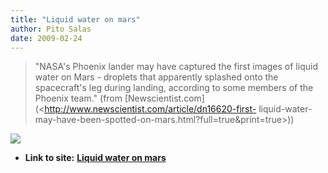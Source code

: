 ```yaml
---
title: "Liquid water on mars"
author: Pito Salas
date: 2009-02-24
---
```




> "NASA's Phoenix lander may have captured the first images of liquid water on
> Mars - droplets that apparently splashed onto the spacecraft's leg during
> landing, according to some members of the Phoenix team." (from
> [Newscientist.com](<http://www.newscientist.com/article/dn16620-first-
> liquid-water-may-have-been-spotted-on-mars.html?full=true&print=true>))

![](https://i0.wp.com/img.zemanta.com/pixy.gif?w=584)


* **Link to site:** **[Liquid water on mars](None)**
